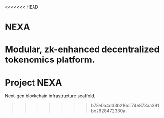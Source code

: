 <<<<<<< HEAD
# NEXA
Modular, zk-enhanced decentralized tokenomics platform.
=======
# Project NEXA

Next-gen blockchain infrastructure scaffold.
>>>>>>> b78e0a4d33b216c574e873aa391bd2628472330a
